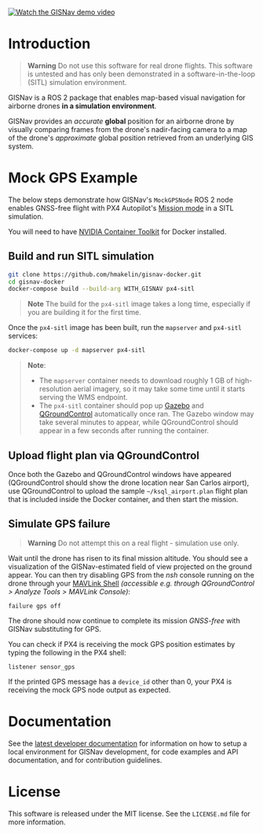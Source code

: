[![Watch the GISNav demo video](https://img.youtube.com/vi/JAK2DPZC33w/0.jpg)](https://youtu.be/JAK2DPZC33w)

# Introduction

> **Warning** Do not use this software for real drone flights. This software is untested and has only been demonstrated
> in a software-in-the-loop (SITL) simulation environment.

GISNav is a ROS 2 package that enables map-based visual navigation for airborne drones **in a simulation environment**.

GISNav provides an *accurate* **global** position for an airborne drone by visually comparing frames from the drone's 
nadir-facing camera to a map of the drone's *approximate* global position retrieved from an underlying 
GIS system.

# Mock GPS Example

The below steps demonstrate how GISNav's `MockGPSNode` ROS 2 node enables GNSS-free flight with PX4 Autopilot's 
[Mission mode][1] in a SITL simulation.

You will need to have [NVIDIA Container Toolkit][2] for Docker installed.

[1]: https://docs.px4.io/v1.12/en/flight_modes/mission.html

[2]: https://docs.nvidia.com/datacenter/cloud-native/container-toolkit/install-guide.html

## Build and run SITL simulation

```bash
git clone https://github.com/hmakelin/gisnav-docker.git
cd gisnav-docker
docker-compose build --build-arg WITH_GISNAV px4-sitl
```

> **Note** The build for the `px4-sitl` image takes a long time, especially if you are building it for the first time.

Once the `px4-sitl` image has been built, run the `mapserver` and `px4-sitl` services:

```bash
docker-compose up -d mapserver px4-sitl
```

> **Note**: 
> * The `mapserver` container needs to download roughly 1 GB of high-resolution aerial imagery, so it may take some 
>   time until it starts serving the WMS endpoint.
> * The `px4-sitl` container should pop up [Gazebo][4] and [QGroundControl][5] automatically once ran. The Gazebo 
>   window may take several minutes to appear, while QGroundControl should appear in a few seconds after running the 
>   container.

[4]: https://gazebosim.org/home

[5]: https://qgroundcontrol.com/

## Upload flight plan via QGroundControl

Once both the Gazebo and QGroundControl windows have appeared (QGroundControl should show the drone location near San 
Carlos airport), use QGroundControl to upload the sample `~/ksql_airport.plan` flight plan that is included inside the 
Docker container, and then start the mission.

## Simulate GPS failure

> **Warning** Do not attempt this on a real flight - simulation use only.

Wait until the drone has risen to its final mission altitude. You should see a visualization of the GISNav-estimated 
field of view projected on the ground appear. You can then try disabling GPS from the *nsh* console running on the drone
through your [MAVLink Shell][6] *(accessible e.g. through QGroundControl > Analyze Tools > MAVLink Console)*:

```
failure gps off
```

The drone should now continue to complete its mission *GNSS-free* with GISNav substituting for GPS.

You can check if PX4 is receiving the mock GPS position estimates by typing the following in the PX4 shell:

```
listener sensor_gps
```

If the printed GPS message has a `device_id` other than 0, your PX4 is receiving the mock GPS node output as expected.

[6]: https://docs.px4.io/main/en/debug/mavlink_shell.html#qgroundcontrol

# Documentation

See the [latest developer documentation][7] for information on how to setup a local environment for GISNav development, 
for code examples and API documentation, and for contribution guidelines.

[7]: https://hmakelin.github.io/gisnav

# License

This software is released under the MIT license. See the `LICENSE.md` file for more information.
